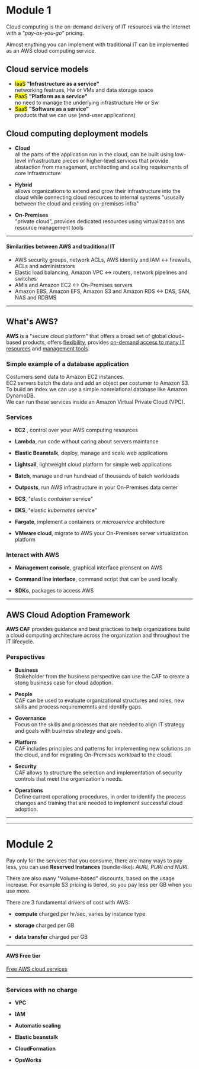 # Module 1

Cloud computing is the on-demand delivery of IT resources via the internet with a *"pay-as-you-go"* pricing.

Almost enything you can implement with traditional IT can be implemented as an AWS cloud computing service.

## Cloud service models

* <mark>IaaS</mark> **"Infrastructure as a service"** \
    networking featrues, Hw or VMs and data storage space
* <mark>PaaS</mark> **"Platform as a service"** \
    no need to manage the underlying infrastructure Hw or Sw
* <mark>SaaS</mark> **"Software as a service"** \
    products that we can use (end-user applications)

## Cloud computing deployment models

* **Cloud** \
    all the parts of the application run in the cloud, can be built using low-level infrastructure pieces or higher-level services that provide abstaction from management, architecting and scaling requirements of core infrastructure
  
  
* **Hybrid** \
    allows organizations to extend and grow their infrastructure into the cloud while connecting cloud resources to internal systems
    "ususally between the cloud and existing on-premises infra"
  
  
* **On-Premises** \
    "private cloud", provides dedicated resources using virtualization ans resource management tools

---------------------------------

#### Similarities between AWS and traditional IT

* AWS security groups, network ACLs, AWS identity and IAM <-> firewalls, ACLs and administrators
* Elastic load balancing, Amazon VPC <-> routers, network pipelines and switches
* AMIs and Amazon EC2 <-> On-Premises servers
* Amazon EBS, Amazon EFS, Amazon S3 and Amazon RDS <-> DAS, SAN, NAS and RDBMS  

-------------------------------------------

## What's AWS?

**AWS** is a "secure cloud platform" that offers a broad set of global cloud-based products, offers <u>flexibility</u>, provides <u>on-demand access to many IT resources</u> and <u>management tools</u>.

### Simple example of a database application

Costumers send data to Amazon EC2 instances. \
EC2 servers batch the data and add an object per costumer to Amazon S3.  \
To build an index we can use a simple nonrelational database like Amazon DynamoDB. \
We can run these services inside an Amazon Virtual Private Cloud (VPC).

### Services

* **EC2** , control over your AWS computing resources

* **Lambda**, run code without caring about servers maintance

* **Elastic Beanstalk**, deploy, manage and scale web applications

* **Lightsail**, lightweight cloud platform for simple web applications

* **Batch**, manage and run hundread of thousands of batch workloads

* **Outposts**, run AWS infrastructure in your On-Premises data center

* **ECS**, "elastic *container* service"

* **EKS**, "elastic *kubernetes* service"

* **Fargate**, implement a containers or *microservice* architecture

* **VMware cloud**, migrate to AWS your On-Premises server virtualization platform

### 

### Interact with AWS

* **Management console**, graphical interface prensent on AWS

* **Command line interface**, command script that can be used locally

* **SDKs**, packages to access AWS
  
  
  

-------------------------------

## AWS Cloud Adoption Framework

**AWS CAF** provides guidance and best practices to help organizations build a cloud computing architecture across the organization and throughout the IT lifecycle.

### Perspectives

* **Business** \
  Stakeholder from the business perspective can use the CAF to create a stong business case for cloud adoption.

* **People** \
  CAF can be used to evaluate organizational structures and roles, new skills and process requirememnts and identify gaps.

* **Governance** \
  Focus on the skills and processes that are needed to align IT strategy and goals with business strategy and goals.

* **Platform** \
  CAF includes principles and patterns for implementing new solutions on the cloud, and for migrating On-Premises workload to the cloud.

* **Security** \
  CAF allows to structure the selection and implementation of security controls that meet the organization's needs.

* **Operations** \
  Define current operationg procedures, in order to identify the process changes and training that are needed to implement successful cloud adoption.

-----------------------

--------------------



# Module 2

Pay only for the services that you consume, there are many ways to pay less, you can use **Reserved Instances** (bundle-like): *AURI, PURI and NURI*.

There are also many "Volume-based" discounts, based on the usage increase.
For example S3 pricing is tiered, so you pay less per GB when you use more.

There are 3 fundamental drivers of cost with AWS:

* **compute** charged per hr/sec, varies by instance type

* **storage** charged per GB

* **data transfer** charged per GB

----------------

#### AWS Free tier

[Free AWS cloud services](https://aws.amazon.com/it/free/?all-free-tier.sort-by=item.additionalFields.SortRank&all-free-tier.sort-order=asc&awsf.Free%20Tier%20Types=*all&awsf.Free%20Tier%20Categories=*all)

-----------------



### Services with no charge

* **VPC**

* **IAM**

* **Automatic scaling**

* **Elastic beanstalk**

* **CloudFormation**

* **OpsWorks**
